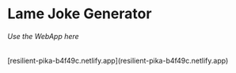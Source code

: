 # Lame Joke Generator
<h6>Use the WebApp here</h6>
[resilient-pika-b4f49c.netlify.app](resilient-pika-b4f49c.netlify.app) 
